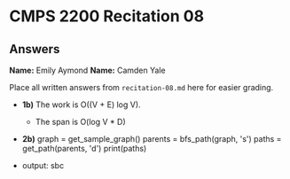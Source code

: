 # CMPS 2200 Recitation 08

## Answers

**Name:** Emily Aymond
**Name:** Camden Yale


Place all written answers from `recitation-08.md` here for easier grading.



- **1b)** The work is O((V + E) log V).
  - The span is O(log V * D)



- **2b)** graph = get_sample_graph()
parents = bfs_path(graph, 's')
paths = get_path(parents, 'd')
print(paths)
- output: sbc


